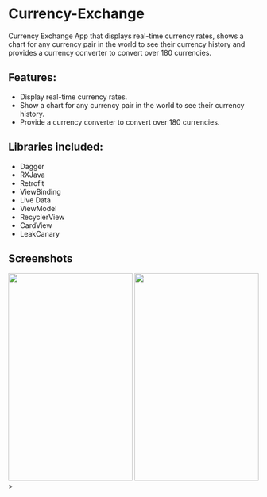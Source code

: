 # Currency-Exchange
Currency Exchange App that displays real-time currency rates, shows a chart for any currency pair in the world to see their currency history and provides a currency converter to convert over 180 currencies. 

## Features:

- Display real-time currency rates.
- Show a chart for any currency pair in the world to see their currency history.
- Provide a currency converter to convert over 180 currencies. 

## Libraries included:

- Dagger
- RXJava
- Retrofit
- ViewBinding
- Live Data 
- ViewModel 
- RecyclerView
- CardView
- LeakCanary

## Screenshots
 <img src="https://i.imgur.com/RplIbTf.png" width="250" height="418">  <img src="https://i.imgur.com/L2mCdSW.png" width="250" height="418">>  
